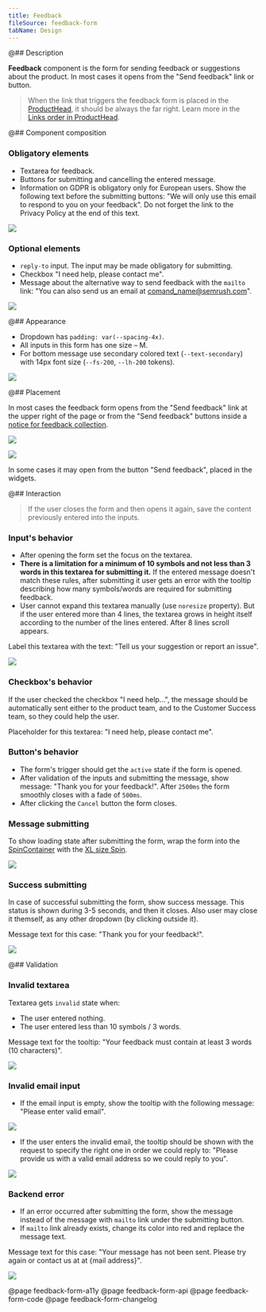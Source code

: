 ```yaml
---
title: Feedback
fileSource: feedback-form
tabName: Design
---
```


@## Description

**Feedback** component is the form for sending feedback or suggestions about the product. In most cases it opens from the "Send feedback" link or button.

> When the link that triggers the feedback form is placed in the [ProductHead](/components/product-head/), it should be always the far right. Learn more in the [Links order in ProductHead](/patterns/links-order/).

@## Сomponent composition

### Obligatory elements

- Textarea for feedback.
- Buttons for submitting and cancelling the entered message.
- Information on GDPR is obligatory only for European users. Show the following text before the submitting buttons: "We will only use this email to respond to you on your feedback". Do not forget the link to the Privacy Policy at the end of this text.

![](static/default.png)

### Optional elements

- `reply-to` input. The input may be made obligatory for submitting.
- Checkbox "I need help, please contact me".
- Message about the alternative way to send feedback with the `mailto` link: "You can also send us an email at comand_name@semrush.com".

![](static/options.png)

@## Appearance

- Dropdown has `padding: var(--spacing-4x)`.
- All inputs in this form has one size – M.
- For bottom message use secondary colored text (`--text-secondary`) with 14px font size (`--fs-200`, `--lh-200` tokens).

![](static/send-feedback-sizes.png)

@## Placement

In most cases the feedback form opens from the "Send feedback" link at the upper right of the page or from the "Send feedback" buttons inside a [notice for feedback collection](/patterns/feedback-yes-no).

![](static/send-feedback.png)

![](static/send-feedback-notice.png)

In some cases it may open from the button "Send feedback", placed in the widgets.

@## Interaction

> If the user closes the form and then opens it again, save the content previously entered into the inputs.

### Input's behavior

- After opening the form set the focus on the textarea.
- **There is a limitation for a minimum of 10 symbols and not less than 3 words in this textarea for submitting it.** If the entered message doesn't match these rules, after submitting it user gets an error with the tooltip describing how many symbols/words are required for submitting feedback.
- User cannot expand this textarea manually (use `noresize` property). But if the user entered more than 4 lines, the textarea grows in height itself according to the number of the lines entered. After 8 lines scroll appears.

Label this textarea with the text: "Tell us your suggestion or report an issue".

![](static/scroll.png)

### Checkbox's behavior

If the user checked the checkbox "I need help...", the message should be automatically sent either to the product team, and to the Customer Success team, so they could help the user.

Placeholder for this textarea: "I need help, please contact me".

### Button's behavior

- The form's trigger should get the `active` state if the form is opened.
- After validation of the inputs and submitting the message, show message: "Thank you for your feedback!". After `2500ms` the form smoothly closes with a fade of `500ms`.
- After clicking the `Cancel` button the form closes.

### Message submitting

To show loading state after submitting the form, wrap the form into the [SpinContainer](/components/spin-container/) with the [XL size Spin](/components/spin/).

![](static/loading.png)

### Success submitting

In case of successful submitting the form, show success message. This status is shown during 3-5 seconds, and then it closes. Also user may close it themself, as any other dropdown (by clicking outside it).

Message text for this case: "Thank you for your feedback!".

![](static/success.png)

@## Validation

### Invalid textarea

Textarea gets `invalid` state when:

- The user entered nothing.
- The user entered less than 10 symbols / 3 words.

Message text for the tooltip: "Your feedback must contain at least 3 words (10 characters)".

![](static/validation-1.png)

### Invalid email input

- If the email input is empty, show the tooltip with the following message: "Please enter valid email".

![](static/validation-2.png)

- If the user enters the invalid email, the tooltip should be shown with the request to specify the right one in order we could reply to: "Please provide us with a valid email address so we could reply to you".

![](static/validation-3.png)

### Backend error

- If an error occurred after submitting the form, show the message instead of the message with `mailto` link under the submitting button.
- If `mailto` link already exists, change its color into red and replace the message text.

Message text for this case: "Your message has not been sent. Please try again or contact us at at {mail address}".

![](static/error.png)

@page feedback-form-a11y
@page feedback-form-api
@page feedback-form-code
@page feedback-form-changelog
